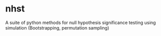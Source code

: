 # nhst
A suite of python methods for null hypothesis significance testing using simulation (Bootstrapping, permutation sampling)
